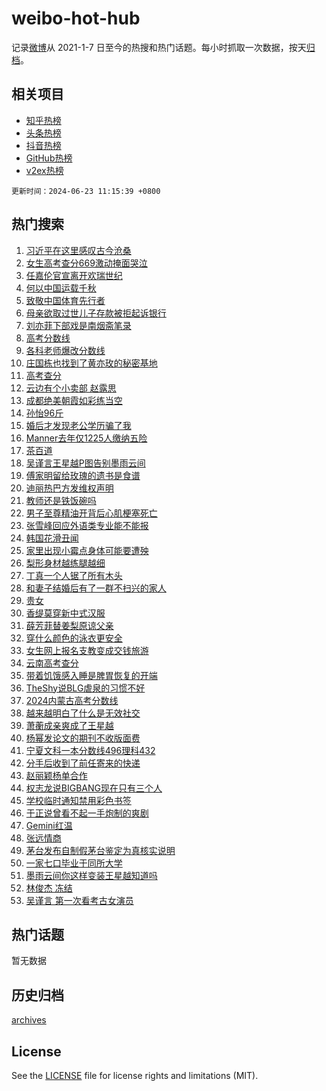 # weibo-hot-hub

记录[微博](https://www.weibo.com)从 2021-1-7 日至今的热搜和热门话题。每小时抓取一次数据，按天[归档](archives)。

## 相关项目

- [知乎热榜](https://github.com/lonnyzhang423/zhihu-hot-hub)
- [头条热榜](https://github.com/lonnyzhang423/toutiao-hot-hub)
- [抖音热榜](https://github.com/lonnyzhang423/douyin-hot-hub)
- [GitHub热榜](https://github.com/lonnyzhang423/github-hot-hub)
- [v2ex热榜](https://github.com/lonnyzhang423/v2ex-hot-hub)


`更新时间：2024-06-23 11:15:39 +0800`

## 热门搜索

1. [习近平在这里感叹古今沧桑](https://m.weibo.cn/search?containerid=100103type%3D1%26t%3D10%26q%3D%23%E4%B9%A0%E8%BF%91%E5%B9%B3%E5%9C%A8%E8%BF%99%E9%87%8C%E6%84%9F%E5%8F%B9%E5%8F%A4%E4%BB%8A%E6%B2%A7%E6%A1%91%23&stream_entry_id=51&isnewpage=1&extparam=seat%3D1%26filter_type%3Drealtimehot%26stream_entry_id%3D51%26pos%3D0%26c_type%3D51%26q%3D%2523%25E4%25B9%25A0%25E8%25BF%2591%25E5%25B9%25B3%25E5%259C%25A8%25E8%25BF%2599%25E9%2587%258C%25E6%2584%259F%25E5%258F%25B9%25E5%258F%25A4%25E4%25BB%258A%25E6%25B2%25A7%25E6%25A1%2591%2523%26cate%3D10103%26dgr%3D0%26display_time%3D1719112538%26pre_seqid%3D171911253866002358692)
1. [女生高考查分669激动掩面哭泣](https://m.weibo.cn/search?containerid=100103type%3D1%26t%3D10%26q%3D%23%E5%A5%B3%E7%94%9F%E9%AB%98%E8%80%83%E6%9F%A5%E5%88%86669%E6%BF%80%E5%8A%A8%E6%8E%A9%E9%9D%A2%E5%93%AD%E6%B3%A3%23&stream_entry_id=31&isnewpage=1&extparam=seat%3D1%26lcate%3D5001%26stream_entry_id%3D31%26q%3D%2523%25E5%25A5%25B3%25E7%2594%259F%25E9%25AB%2598%25E8%2580%2583%25E6%259F%25A5%25E5%2588%2586669%25E6%25BF%2580%25E5%258A%25A8%25E6%258E%25A9%25E9%259D%25A2%25E5%2593%25AD%25E6%25B3%25A3%2523%26dgr%3D0%26band_rank%3D1%26filter_type%3Drealtimehot%26pos%3D0%26c_type%3D31%26flag%3D32768%26cate%3D5001%26realpos%3D1%26display_time%3D1719112538%26pre_seqid%3D171911253866002358692)
1. [任嘉伦官宣离开欢瑞世纪](https://m.weibo.cn/search?containerid=100103type%3D1%26t%3D10%26q%3D%23%E4%BB%BB%E5%98%89%E4%BC%A6%E5%AE%98%E5%AE%A3%E7%A6%BB%E5%BC%80%E6%AC%A2%E7%91%9E%E4%B8%96%E7%BA%AA%23&stream_entry_id=31&isnewpage=1&extparam=seat%3D1%26lcate%3D5001%26stream_entry_id%3D31%26q%3D%2523%25E4%25BB%25BB%25E5%2598%2589%25E4%25BC%25A6%25E5%25AE%2598%25E5%25AE%25A3%25E7%25A6%25BB%25E5%25BC%2580%25E6%25AC%25A2%25E7%2591%259E%25E4%25B8%2596%25E7%25BA%25AA%2523%26dgr%3D0%26band_rank%3D2%26filter_type%3Drealtimehot%26pos%3D1%26c_type%3D31%26flag%3D16%26cate%3D5001%26realpos%3D2%26display_time%3D1719112538%26pre_seqid%3D171911253866002358692)
1. [何以中国运载千秋](https://m.weibo.cn/search?containerid=100103type%3D1%26t%3D10%26q%3D%23%E4%BD%95%E4%BB%A5%E4%B8%AD%E5%9B%BD%E8%BF%90%E8%BD%BD%E5%8D%83%E7%A7%8B%23&stream_entry_id=31&isnewpage=1&extparam=seat%3D1%26lcate%3D5001%26stream_entry_id%3D31%26q%3D%2523%25E4%25BD%2595%25E4%25BB%25A5%25E4%25B8%25AD%25E5%259B%25BD%25E8%25BF%2590%25E8%25BD%25BD%25E5%258D%2583%25E7%25A7%258B%2523%26dgr%3D0%26band_rank%3D3%26filter_type%3Drealtimehot%26pos%3D2%26c_type%3D31%26flag%3D0%26cate%3D5001%26realpos%3D3%26display_time%3D1719112538%26pre_seqid%3D171911253866002358692)
1. [致敬中国体育先行者](https://m.weibo.cn/search?containerid=100103type%3D1%26t%3D10%26q%3D%23%E8%87%B4%E6%95%AC%E4%B8%AD%E5%9B%BD%E4%BD%93%E8%82%B2%E5%85%88%E8%A1%8C%E8%80%85%23&stream_entry_id=31&isnewpage=1&extparam=seat%3D1%26topic_ad%3D1%26lcate%3D5001%26stream_entry_id%3D31%26q%3D%2523%25E8%2587%25B4%25E6%2595%25AC%25E4%25B8%25AD%25E5%259B%25BD%25E4%25BD%2593%25E8%2582%25B2%25E5%2585%2588%25E8%25A1%258C%25E8%2580%2585%2523%26dgr%3D0%26band_rank%3D4%26filter_type%3Drealtimehot%26is_ad_pos%3D1%26adid%3D242898%26c_type%3D31%26cate%3D5001%26pos%3D3%26display_time%3D1719112538%26pre_seqid%3D171911253866002358692)
1. [母亲欲取过世儿子存款被拒起诉银行](https://m.weibo.cn/search?containerid=100103type%3D1%26t%3D10%26q%3D%23%E6%AF%8D%E4%BA%B2%E6%AC%B2%E5%8F%96%E8%BF%87%E4%B8%96%E5%84%BF%E5%AD%90%E5%AD%98%E6%AC%BE%E8%A2%AB%E6%8B%92%E8%B5%B7%E8%AF%89%E9%93%B6%E8%A1%8C%23&stream_entry_id=31&isnewpage=1&extparam=seat%3D1%26lcate%3D5001%26stream_entry_id%3D31%26q%3D%2523%25E6%25AF%258D%25E4%25BA%25B2%25E6%25AC%25B2%25E5%258F%2596%25E8%25BF%2587%25E4%25B8%2596%25E5%2584%25BF%25E5%25AD%2590%25E5%25AD%2598%25E6%25AC%25BE%25E8%25A2%25AB%25E6%258B%2592%25E8%25B5%25B7%25E8%25AF%2589%25E9%2593%25B6%25E8%25A1%258C%2523%26dgr%3D0%26band_rank%3D4%26filter_type%3Drealtimehot%26pos%3D4%26c_type%3D31%26flag%3D2%26cate%3D5001%26realpos%3D4%26display_time%3D1719112538%26pre_seqid%3D171911253866002358692)
1. [刘亦菲下部戏是南烟斋笔录](https://m.weibo.cn/search?containerid=100103type%3D1%26t%3D10%26q%3D%23%E5%88%98%E4%BA%A6%E8%8F%B2%E4%B8%8B%E9%83%A8%E6%88%8F%E6%98%AF%E5%8D%97%E7%83%9F%E6%96%8B%E7%AC%94%E5%BD%95%23&stream_entry_id=31&isnewpage=1&extparam=seat%3D1%26lcate%3D5001%26stream_entry_id%3D31%26q%3D%2523%25E5%2588%2598%25E4%25BA%25A6%25E8%258F%25B2%25E4%25B8%258B%25E9%2583%25A8%25E6%2588%258F%25E6%2598%25AF%25E5%258D%2597%25E7%2583%259F%25E6%2596%258B%25E7%25AC%2594%25E5%25BD%2595%2523%26dgr%3D0%26band_rank%3D5%26filter_type%3Drealtimehot%26pos%3D5%26c_type%3D31%26flag%3D1%26cate%3D5001%26realpos%3D5%26display_time%3D1719112538%26pre_seqid%3D171911253866002358692)
1. [高考分数线](https://m.weibo.cn/search?containerid=100103type%3D1%26t%3D10%26q%3D%E9%AB%98%E8%80%83%E5%88%86%E6%95%B0%E7%BA%BF&stream_entry_id=31&isnewpage=1&extparam=seat%3D1%26lcate%3D5001%26stream_entry_id%3D31%26q%3D%25E9%25AB%2598%25E8%2580%2583%25E5%2588%2586%25E6%2595%25B0%25E7%25BA%25BF%26dgr%3D0%26band_rank%3D6%26filter_type%3Drealtimehot%26pos%3D6%26c_type%3D31%26flag%3D1%26cate%3D5001%26realpos%3D6%26display_time%3D1719112538%26pre_seqid%3D171911253866002358692)
1. [各科老师爆改分数线](https://m.weibo.cn/search?containerid=100103type%3D1%26t%3D10%26q%3D%23%E5%90%84%E7%A7%91%E8%80%81%E5%B8%88%E7%88%86%E6%94%B9%E5%88%86%E6%95%B0%E7%BA%BF%23&stream_entry_id=31&isnewpage=1&extparam=seat%3D1%26topic_ad%3D1%26lcate%3D5001%26stream_entry_id%3D31%26q%3D%2523%25E5%2590%2584%25E7%25A7%2591%25E8%2580%2581%25E5%25B8%2588%25E7%2588%2586%25E6%2594%25B9%25E5%2588%2586%25E6%2595%25B0%25E7%25BA%25BF%2523%26dgr%3D0%26band_rank%3D7%26filter_type%3Drealtimehot%26is_ad_pos%3D1%26adid%3D242901%26c_type%3D31%26cate%3D5001%26pos%3D7%26display_time%3D1719112538%26pre_seqid%3D171911253866002358692)
1. [庄国栋也找到了黄亦玫的秘密基地](https://m.weibo.cn/search?containerid=100103type%3D1%26t%3D10%26q%3D%23%E5%BA%84%E5%9B%BD%E6%A0%8B%E4%B9%9F%E6%89%BE%E5%88%B0%E4%BA%86%E9%BB%84%E4%BA%A6%E7%8E%AB%E7%9A%84%E7%A7%98%E5%AF%86%E5%9F%BA%E5%9C%B0%23&stream_entry_id=31&isnewpage=1&extparam=seat%3D1%26lcate%3D5001%26stream_entry_id%3D31%26q%3D%2523%25E5%25BA%2584%25E5%259B%25BD%25E6%25A0%258B%25E4%25B9%259F%25E6%2589%25BE%25E5%2588%25B0%25E4%25BA%2586%25E9%25BB%2584%25E4%25BA%25A6%25E7%258E%25AB%25E7%259A%2584%25E7%25A7%2598%25E5%25AF%2586%25E5%259F%25BA%25E5%259C%25B0%2523%26dgr%3D0%26band_rank%3D7%26filter_type%3Drealtimehot%26pos%3D8%26c_type%3D31%26flag%3D1%26cate%3D5001%26realpos%3D7%26display_time%3D1719112538%26pre_seqid%3D171911253866002358692)
1. [高考查分](https://m.weibo.cn/search?containerid=100103type%3D1%26t%3D10%26q%3D%E9%AB%98%E8%80%83%E6%9F%A5%E5%88%86&stream_entry_id=31&isnewpage=1&extparam=seat%3D1%26lcate%3D5001%26stream_entry_id%3D31%26q%3D%25E9%25AB%2598%25E8%2580%2583%25E6%259F%25A5%25E5%2588%2586%26dgr%3D0%26band_rank%3D8%26filter_type%3Drealtimehot%26pos%3D9%26c_type%3D31%26flag%3D2%26cate%3D5001%26realpos%3D8%26display_time%3D1719112538%26pre_seqid%3D171911253866002358692)
1. [云边有个小卖部 赵露思](https://m.weibo.cn/search?containerid=100103type%3D1%26t%3D10%26q%3D%E4%BA%91%E8%BE%B9%E6%9C%89%E4%B8%AA%E5%B0%8F%E5%8D%96%E9%83%A8+%E8%B5%B5%E9%9C%B2%E6%80%9D&stream_entry_id=31&isnewpage=1&extparam=seat%3D1%26lcate%3D5001%26stream_entry_id%3D31%26q%3D%25E4%25BA%2591%25E8%25BE%25B9%25E6%259C%2589%25E4%25B8%25AA%25E5%25B0%258F%25E5%258D%2596%25E9%2583%25A8%2520%25E8%25B5%25B5%25E9%259C%25B2%25E6%2580%259D%26dgr%3D0%26band_rank%3D9%26filter_type%3Drealtimehot%26pos%3D10%26c_type%3D31%26flag%3D0%26cate%3D5001%26realpos%3D9%26display_time%3D1719112538%26pre_seqid%3D171911253866002358692)
1. [成都绝美朝霞如彩练当空](https://m.weibo.cn/search?containerid=100103type%3D1%26t%3D10%26q%3D%23%E6%88%90%E9%83%BD%E7%BB%9D%E7%BE%8E%E6%9C%9D%E9%9C%9E%E5%A6%82%E5%BD%A9%E7%BB%83%E5%BD%93%E7%A9%BA%23&stream_entry_id=31&isnewpage=1&extparam=seat%3D1%26lcate%3D5001%26stream_entry_id%3D31%26q%3D%2523%25E6%2588%2590%25E9%2583%25BD%25E7%25BB%259D%25E7%25BE%258E%25E6%259C%259D%25E9%259C%259E%25E5%25A6%2582%25E5%25BD%25A9%25E7%25BB%2583%25E5%25BD%2593%25E7%25A9%25BA%2523%26dgr%3D0%26band_rank%3D10%26filter_type%3Drealtimehot%26pos%3D11%26c_type%3D31%26flag%3D32768%26cate%3D5001%26realpos%3D10%26display_time%3D1719112538%26pre_seqid%3D171911253866002358692)
1. [孙怡96斤](https://m.weibo.cn/search?containerid=100103type%3D1%26t%3D10%26q%3D%E5%AD%99%E6%80%A196%E6%96%A4&stream_entry_id=31&isnewpage=1&extparam=seat%3D1%26lcate%3D5001%26stream_entry_id%3D31%26q%3D%25E5%25AD%2599%25E6%2580%25A196%25E6%2596%25A4%26dgr%3D0%26band_rank%3D11%26filter_type%3Drealtimehot%26pos%3D12%26c_type%3D31%26flag%3D2%26cate%3D5001%26realpos%3D11%26display_time%3D1719112538%26pre_seqid%3D171911253866002358692)
1. [婚后才发现老公学历骗了我](https://m.weibo.cn/search?containerid=100103type%3D1%26t%3D10%26q%3D%23%E5%A9%9A%E5%90%8E%E6%89%8D%E5%8F%91%E7%8E%B0%E8%80%81%E5%85%AC%E5%AD%A6%E5%8E%86%E9%AA%97%E4%BA%86%E6%88%91%23&stream_entry_id=31&isnewpage=1&extparam=seat%3D1%26lcate%3D5001%26stream_entry_id%3D31%26q%3D%2523%25E5%25A9%259A%25E5%2590%258E%25E6%2589%258D%25E5%258F%2591%25E7%258E%25B0%25E8%2580%2581%25E5%2585%25AC%25E5%25AD%25A6%25E5%258E%2586%25E9%25AA%2597%25E4%25BA%2586%25E6%2588%2591%2523%26dgr%3D0%26band_rank%3D12%26filter_type%3Drealtimehot%26pos%3D13%26c_type%3D31%26flag%3D2%26cate%3D5001%26realpos%3D12%26display_time%3D1719112538%26pre_seqid%3D171911253866002358692)
1. [Manner去年仅1225人缴纳五险](https://m.weibo.cn/search?containerid=100103type%3D1%26t%3D10%26q%3D%23Manner%E5%8E%BB%E5%B9%B4%E4%BB%851225%E4%BA%BA%E7%BC%B4%E7%BA%B3%E4%BA%94%E9%99%A9%23&stream_entry_id=31&isnewpage=1&extparam=seat%3D1%26lcate%3D5001%26stream_entry_id%3D31%26q%3D%2523Manner%25E5%258E%25BB%25E5%25B9%25B4%25E4%25BB%25851225%25E4%25BA%25BA%25E7%25BC%25B4%25E7%25BA%25B3%25E4%25BA%2594%25E9%2599%25A9%2523%26dgr%3D0%26band_rank%3D13%26filter_type%3Drealtimehot%26pos%3D14%26c_type%3D31%26flag%3D1%26cate%3D5001%26realpos%3D13%26display_time%3D1719112538%26pre_seqid%3D171911253866002358692)
1. [茶百道](https://m.weibo.cn/search?containerid=100103type%3D1%26t%3D10%26q%3D%23%E8%8C%B6%E7%99%BE%E9%81%93%23&stream_entry_id=31&isnewpage=1&extparam=seat%3D1%26lcate%3D5001%26stream_entry_id%3D31%26q%3D%2523%25E8%258C%25B6%25E7%2599%25BE%25E9%2581%2593%2523%26dgr%3D0%26band_rank%3D14%26filter_type%3Drealtimehot%26pos%3D15%26c_type%3D31%26flag%3D1%26cate%3D5001%26realpos%3D14%26display_time%3D1719112538%26pre_seqid%3D171911253866002358692)
1. [吴谨言王星越P图告别墨雨云间](https://m.weibo.cn/search?containerid=100103type%3D1%26t%3D10%26q%3D%23%E5%90%B4%E8%B0%A8%E8%A8%80%E7%8E%8B%E6%98%9F%E8%B6%8AP%E5%9B%BE%E5%91%8A%E5%88%AB%E5%A2%A8%E9%9B%A8%E4%BA%91%E9%97%B4%23&stream_entry_id=31&isnewpage=1&extparam=seat%3D1%26lcate%3D5001%26stream_entry_id%3D31%26q%3D%2523%25E5%2590%25B4%25E8%25B0%25A8%25E8%25A8%2580%25E7%258E%258B%25E6%2598%259F%25E8%25B6%258AP%25E5%259B%25BE%25E5%2591%258A%25E5%2588%25AB%25E5%25A2%25A8%25E9%259B%25A8%25E4%25BA%2591%25E9%2597%25B4%2523%26dgr%3D0%26band_rank%3D15%26filter_type%3Drealtimehot%26pos%3D16%26c_type%3D31%26flag%3D1%26cate%3D5001%26realpos%3D15%26display_time%3D1719112538%26pre_seqid%3D171911253866002358692)
1. [傅家明留给玫瑰的遗书是食谱](https://m.weibo.cn/search?containerid=100103type%3D1%26t%3D10%26q%3D%E5%82%85%E5%AE%B6%E6%98%8E%E7%95%99%E7%BB%99%E7%8E%AB%E7%91%B0%E7%9A%84%E9%81%97%E4%B9%A6%E6%98%AF%E9%A3%9F%E8%B0%B1&stream_entry_id=31&isnewpage=1&extparam=seat%3D1%26lcate%3D5001%26stream_entry_id%3D31%26q%3D%25E5%2582%2585%25E5%25AE%25B6%25E6%2598%258E%25E7%2595%2599%25E7%25BB%2599%25E7%258E%25AB%25E7%2591%25B0%25E7%259A%2584%25E9%2581%2597%25E4%25B9%25A6%25E6%2598%25AF%25E9%25A3%259F%25E8%25B0%25B1%26dgr%3D0%26band_rank%3D16%26filter_type%3Drealtimehot%26pos%3D17%26c_type%3D31%26flag%3D1%26cate%3D5001%26realpos%3D16%26display_time%3D1719112538%26pre_seqid%3D171911253866002358692)
1. [迪丽热巴方发维权声明](https://m.weibo.cn/search?containerid=100103type%3D1%26t%3D10%26q%3D%23%E8%BF%AA%E4%B8%BD%E7%83%AD%E5%B7%B4%E6%96%B9%E5%8F%91%E7%BB%B4%E6%9D%83%E5%A3%B0%E6%98%8E%23&stream_entry_id=31&isnewpage=1&extparam=seat%3D1%26lcate%3D5001%26stream_entry_id%3D31%26q%3D%2523%25E8%25BF%25AA%25E4%25B8%25BD%25E7%2583%25AD%25E5%25B7%25B4%25E6%2596%25B9%25E5%258F%2591%25E7%25BB%25B4%25E6%259D%2583%25E5%25A3%25B0%25E6%2598%258E%2523%26dgr%3D0%26band_rank%3D17%26filter_type%3Drealtimehot%26pos%3D18%26c_type%3D31%26flag%3D1%26cate%3D5001%26realpos%3D17%26display_time%3D1719112538%26pre_seqid%3D171911253866002358692)
1. [教师还是铁饭碗吗](https://m.weibo.cn/search?containerid=100103type%3D1%26t%3D10%26q%3D%23%E6%95%99%E5%B8%88%E8%BF%98%E6%98%AF%E9%93%81%E9%A5%AD%E7%A2%97%E5%90%97%23&stream_entry_id=31&isnewpage=1&extparam=seat%3D1%26lcate%3D5001%26stream_entry_id%3D31%26q%3D%2523%25E6%2595%2599%25E5%25B8%2588%25E8%25BF%2598%25E6%2598%25AF%25E9%2593%2581%25E9%25A5%25AD%25E7%25A2%2597%25E5%2590%2597%2523%26dgr%3D0%26band_rank%3D18%26filter_type%3Drealtimehot%26pos%3D19%26c_type%3D31%26flag%3D1%26cate%3D5001%26realpos%3D18%26display_time%3D1719112538%26pre_seqid%3D171911253866002358692)
1. [男子至尊精油开背后心肌梗塞死亡](https://m.weibo.cn/search?containerid=100103type%3D1%26t%3D10%26q%3D%23%E7%94%B7%E5%AD%90%E8%87%B3%E5%B0%8A%E7%B2%BE%E6%B2%B9%E5%BC%80%E8%83%8C%E5%90%8E%E5%BF%83%E8%82%8C%E6%A2%97%E5%A1%9E%E6%AD%BB%E4%BA%A1%23&stream_entry_id=31&isnewpage=1&extparam=seat%3D1%26lcate%3D5001%26stream_entry_id%3D31%26q%3D%2523%25E7%2594%25B7%25E5%25AD%2590%25E8%2587%25B3%25E5%25B0%258A%25E7%25B2%25BE%25E6%25B2%25B9%25E5%25BC%2580%25E8%2583%258C%25E5%2590%258E%25E5%25BF%2583%25E8%2582%258C%25E6%25A2%2597%25E5%25A1%259E%25E6%25AD%25BB%25E4%25BA%25A1%2523%26dgr%3D0%26band_rank%3D19%26filter_type%3Drealtimehot%26pos%3D20%26c_type%3D31%26flag%3D0%26cate%3D5001%26realpos%3D19%26display_time%3D1719112538%26pre_seqid%3D171911253866002358692)
1. [张雪峰回应外语类专业能不能报](https://m.weibo.cn/search?containerid=100103type%3D1%26t%3D10%26q%3D%23%E5%BC%A0%E9%9B%AA%E5%B3%B0%E5%9B%9E%E5%BA%94%E5%A4%96%E8%AF%AD%E7%B1%BB%E4%B8%93%E4%B8%9A%E8%83%BD%E4%B8%8D%E8%83%BD%E6%8A%A5%23&stream_entry_id=31&isnewpage=1&extparam=seat%3D1%26lcate%3D5001%26stream_entry_id%3D31%26q%3D%2523%25E5%25BC%25A0%25E9%259B%25AA%25E5%25B3%25B0%25E5%259B%259E%25E5%25BA%2594%25E5%25A4%2596%25E8%25AF%25AD%25E7%25B1%25BB%25E4%25B8%2593%25E4%25B8%259A%25E8%2583%25BD%25E4%25B8%258D%25E8%2583%25BD%25E6%258A%25A5%2523%26dgr%3D0%26band_rank%3D20%26filter_type%3Drealtimehot%26pos%3D21%26c_type%3D31%26flag%3D1%26cate%3D5001%26realpos%3D20%26display_time%3D1719112538%26pre_seqid%3D171911253866002358692)
1. [韩国花滑丑闻](https://m.weibo.cn/search?containerid=100103type%3D1%26t%3D10%26q%3D%23%E9%9F%A9%E5%9B%BD%E8%8A%B1%E6%BB%91%E4%B8%91%E9%97%BB%23&stream_entry_id=31&isnewpage=1&extparam=seat%3D1%26lcate%3D5001%26stream_entry_id%3D31%26q%3D%2523%25E9%259F%25A9%25E5%259B%25BD%25E8%258A%25B1%25E6%25BB%2591%25E4%25B8%2591%25E9%2597%25BB%2523%26dgr%3D0%26band_rank%3D21%26filter_type%3Drealtimehot%26pos%3D22%26c_type%3D31%26flag%3D1%26cate%3D5001%26realpos%3D21%26display_time%3D1719112538%26pre_seqid%3D171911253866002358692)
1. [家里出现小霉点身体可能要遭殃](https://m.weibo.cn/search?containerid=100103type%3D1%26t%3D10%26q%3D%23%E5%AE%B6%E9%87%8C%E5%87%BA%E7%8E%B0%E5%B0%8F%E9%9C%89%E7%82%B9%E8%BA%AB%E4%BD%93%E5%8F%AF%E8%83%BD%E8%A6%81%E9%81%AD%E6%AE%83%23&stream_entry_id=31&isnewpage=1&extparam=seat%3D1%26lcate%3D5001%26stream_entry_id%3D31%26q%3D%2523%25E5%25AE%25B6%25E9%2587%258C%25E5%2587%25BA%25E7%258E%25B0%25E5%25B0%258F%25E9%259C%2589%25E7%2582%25B9%25E8%25BA%25AB%25E4%25BD%2593%25E5%258F%25AF%25E8%2583%25BD%25E8%25A6%2581%25E9%2581%25AD%25E6%25AE%2583%2523%26dgr%3D0%26band_rank%3D22%26filter_type%3Drealtimehot%26pos%3D23%26c_type%3D31%26flag%3D0%26cate%3D5001%26realpos%3D22%26display_time%3D1719112538%26pre_seqid%3D171911253866002358692)
1. [梨形身材越练腿越细](https://m.weibo.cn/search?containerid=100103type%3D1%26t%3D10%26q%3D%E6%A2%A8%E5%BD%A2%E8%BA%AB%E6%9D%90%E8%B6%8A%E7%BB%83%E8%85%BF%E8%B6%8A%E7%BB%86&stream_entry_id=31&isnewpage=1&extparam=seat%3D1%26lcate%3D5001%26stream_entry_id%3D31%26q%3D%25E6%25A2%25A8%25E5%25BD%25A2%25E8%25BA%25AB%25E6%259D%2590%25E8%25B6%258A%25E7%25BB%2583%25E8%2585%25BF%25E8%25B6%258A%25E7%25BB%2586%26dgr%3D0%26band_rank%3D23%26filter_type%3Drealtimehot%26pos%3D24%26c_type%3D31%26flag%3D1%26cate%3D5001%26realpos%3D23%26display_time%3D1719112538%26pre_seqid%3D171911253866002358692)
1. [丁真一个人锯了所有木头](https://m.weibo.cn/search?containerid=100103type%3D1%26t%3D10%26q%3D%23%E4%B8%81%E7%9C%9F%E4%B8%80%E4%B8%AA%E4%BA%BA%E9%94%AF%E4%BA%86%E6%89%80%E6%9C%89%E6%9C%A8%E5%A4%B4%23&stream_entry_id=31&isnewpage=1&extparam=seat%3D1%26lcate%3D5001%26stream_entry_id%3D31%26q%3D%2523%25E4%25B8%2581%25E7%259C%259F%25E4%25B8%2580%25E4%25B8%25AA%25E4%25BA%25BA%25E9%2594%25AF%25E4%25BA%2586%25E6%2589%2580%25E6%259C%2589%25E6%259C%25A8%25E5%25A4%25B4%2523%26dgr%3D0%26band_rank%3D24%26filter_type%3Drealtimehot%26pos%3D25%26c_type%3D31%26flag%3D1%26cate%3D5001%26realpos%3D24%26display_time%3D1719112538%26pre_seqid%3D171911253866002358692)
1. [和妻子结婚后有了一群不扫兴的家人](https://m.weibo.cn/search?containerid=100103type%3D1%26t%3D10%26q%3D%23%E5%92%8C%E5%A6%BB%E5%AD%90%E7%BB%93%E5%A9%9A%E5%90%8E%E6%9C%89%E4%BA%86%E4%B8%80%E7%BE%A4%E4%B8%8D%E6%89%AB%E5%85%B4%E7%9A%84%E5%AE%B6%E4%BA%BA%23&stream_entry_id=31&isnewpage=1&extparam=seat%3D1%26lcate%3D5001%26stream_entry_id%3D31%26q%3D%2523%25E5%2592%258C%25E5%25A6%25BB%25E5%25AD%2590%25E7%25BB%2593%25E5%25A9%259A%25E5%2590%258E%25E6%259C%2589%25E4%25BA%2586%25E4%25B8%2580%25E7%25BE%25A4%25E4%25B8%258D%25E6%2589%25AB%25E5%2585%25B4%25E7%259A%2584%25E5%25AE%25B6%25E4%25BA%25BA%2523%26dgr%3D0%26band_rank%3D25%26filter_type%3Drealtimehot%26pos%3D26%26c_type%3D31%26flag%3D0%26cate%3D5001%26realpos%3D25%26display_time%3D1719112538%26pre_seqid%3D171911253866002358692)
1. [贵女](https://m.weibo.cn/search?containerid=100103type%3D1%26t%3D10%26q%3D%E8%B4%B5%E5%A5%B3&stream_entry_id=31&isnewpage=1&extparam=seat%3D1%26lcate%3D5001%26stream_entry_id%3D31%26q%3D%25E8%25B4%25B5%25E5%25A5%25B3%26dgr%3D0%26band_rank%3D26%26filter_type%3Drealtimehot%26pos%3D27%26c_type%3D31%26flag%3D1%26cate%3D5001%26realpos%3D26%26display_time%3D1719112538%26pre_seqid%3D171911253866002358692)
1. [香缇莫穿新中式汉服](https://m.weibo.cn/search?containerid=100103type%3D1%26t%3D10%26q%3D%23%E9%A6%99%E7%BC%87%E8%8E%AB%E7%A9%BF%E6%96%B0%E4%B8%AD%E5%BC%8F%E6%B1%89%E6%9C%8D%23&stream_entry_id=31&isnewpage=1&extparam=seat%3D1%26lcate%3D5001%26stream_entry_id%3D31%26q%3D%2523%25E9%25A6%2599%25E7%25BC%2587%25E8%258E%25AB%25E7%25A9%25BF%25E6%2596%25B0%25E4%25B8%25AD%25E5%25BC%258F%25E6%25B1%2589%25E6%259C%258D%2523%26dgr%3D0%26band_rank%3D27%26filter_type%3Drealtimehot%26pos%3D28%26c_type%3D31%26flag%3D1%26cate%3D5001%26realpos%3D27%26display_time%3D1719112538%26pre_seqid%3D171911253866002358692)
1. [薛芳菲替姜梨原谅父亲](https://m.weibo.cn/search?containerid=100103type%3D1%26t%3D10%26q%3D%23%E8%96%9B%E8%8A%B3%E8%8F%B2%E6%9B%BF%E5%A7%9C%E6%A2%A8%E5%8E%9F%E8%B0%85%E7%88%B6%E4%BA%B2%23&stream_entry_id=31&isnewpage=1&extparam=seat%3D1%26lcate%3D5001%26stream_entry_id%3D31%26q%3D%2523%25E8%2596%259B%25E8%258A%25B3%25E8%258F%25B2%25E6%259B%25BF%25E5%25A7%259C%25E6%25A2%25A8%25E5%258E%259F%25E8%25B0%2585%25E7%2588%25B6%25E4%25BA%25B2%2523%26dgr%3D0%26band_rank%3D28%26filter_type%3Drealtimehot%26pos%3D29%26c_type%3D31%26flag%3D1%26cate%3D5001%26realpos%3D28%26display_time%3D1719112538%26pre_seqid%3D171911253866002358692)
1. [穿什么颜色的泳衣更安全](https://m.weibo.cn/search?containerid=100103type%3D1%26t%3D10%26q%3D%23%E7%A9%BF%E4%BB%80%E4%B9%88%E9%A2%9C%E8%89%B2%E7%9A%84%E6%B3%B3%E8%A1%A3%E6%9B%B4%E5%AE%89%E5%85%A8%23&stream_entry_id=31&isnewpage=1&extparam=seat%3D1%26lcate%3D5001%26stream_entry_id%3D31%26q%3D%2523%25E7%25A9%25BF%25E4%25BB%2580%25E4%25B9%2588%25E9%25A2%259C%25E8%2589%25B2%25E7%259A%2584%25E6%25B3%25B3%25E8%25A1%25A3%25E6%259B%25B4%25E5%25AE%2589%25E5%2585%25A8%2523%26dgr%3D0%26band_rank%3D29%26filter_type%3Drealtimehot%26pos%3D30%26c_type%3D31%26flag%3D0%26cate%3D5001%26realpos%3D29%26display_time%3D1719112538%26pre_seqid%3D171911253866002358692)
1. [女生网上报名支教变成交钱旅游](https://m.weibo.cn/search?containerid=100103type%3D1%26t%3D10%26q%3D%23%E5%A5%B3%E7%94%9F%E7%BD%91%E4%B8%8A%E6%8A%A5%E5%90%8D%E6%94%AF%E6%95%99%E5%8F%98%E6%88%90%E4%BA%A4%E9%92%B1%E6%97%85%E6%B8%B8%23&stream_entry_id=31&isnewpage=1&extparam=seat%3D1%26lcate%3D5001%26stream_entry_id%3D31%26q%3D%2523%25E5%25A5%25B3%25E7%2594%259F%25E7%25BD%2591%25E4%25B8%258A%25E6%258A%25A5%25E5%2590%258D%25E6%2594%25AF%25E6%2595%2599%25E5%258F%2598%25E6%2588%2590%25E4%25BA%25A4%25E9%2592%25B1%25E6%2597%2585%25E6%25B8%25B8%2523%26dgr%3D0%26band_rank%3D30%26filter_type%3Drealtimehot%26pos%3D31%26c_type%3D31%26flag%3D0%26cate%3D5001%26realpos%3D30%26display_time%3D1719112538%26pre_seqid%3D171911253866002358692)
1. [云南高考查分](https://m.weibo.cn/search?containerid=100103type%3D1%26t%3D10%26q%3D%E4%BA%91%E5%8D%97%E9%AB%98%E8%80%83%E6%9F%A5%E5%88%86&stream_entry_id=31&isnewpage=1&extparam=seat%3D1%26lcate%3D5001%26stream_entry_id%3D31%26q%3D%25E4%25BA%2591%25E5%258D%2597%25E9%25AB%2598%25E8%2580%2583%25E6%259F%25A5%25E5%2588%2586%26dgr%3D0%26band_rank%3D31%26filter_type%3Drealtimehot%26pos%3D32%26c_type%3D31%26flag%3D1%26cate%3D5001%26realpos%3D31%26display_time%3D1719112538%26pre_seqid%3D171911253866002358692)
1. [带着饥饿感入睡是脾胃恢复的开端](https://m.weibo.cn/search?containerid=100103type%3D1%26t%3D10%26q%3D%23%E5%B8%A6%E7%9D%80%E9%A5%A5%E9%A5%BF%E6%84%9F%E5%85%A5%E7%9D%A1%E6%98%AF%E8%84%BE%E8%83%83%E6%81%A2%E5%A4%8D%E7%9A%84%E5%BC%80%E7%AB%AF%23&stream_entry_id=31&isnewpage=1&extparam=seat%3D1%26lcate%3D5001%26stream_entry_id%3D31%26q%3D%2523%25E5%25B8%25A6%25E7%259D%2580%25E9%25A5%25A5%25E9%25A5%25BF%25E6%2584%259F%25E5%2585%25A5%25E7%259D%25A1%25E6%2598%25AF%25E8%2584%25BE%25E8%2583%2583%25E6%2581%25A2%25E5%25A4%258D%25E7%259A%2584%25E5%25BC%2580%25E7%25AB%25AF%2523%26dgr%3D0%26band_rank%3D32%26filter_type%3Drealtimehot%26pos%3D33%26c_type%3D31%26flag%3D0%26cate%3D5001%26realpos%3D32%26display_time%3D1719112538%26pre_seqid%3D171911253866002358692)
1. [TheShy说BLG虐泉的习惯不好](https://m.weibo.cn/search?containerid=100103type%3D1%26t%3D10%26q%3D%23TheShy%E8%AF%B4BLG%E8%99%90%E6%B3%89%E7%9A%84%E4%B9%A0%E6%83%AF%E4%B8%8D%E5%A5%BD%23&stream_entry_id=31&isnewpage=1&extparam=seat%3D1%26lcate%3D5001%26stream_entry_id%3D31%26q%3D%2523TheShy%25E8%25AF%25B4BLG%25E8%2599%2590%25E6%25B3%2589%25E7%259A%2584%25E4%25B9%25A0%25E6%2583%25AF%25E4%25B8%258D%25E5%25A5%25BD%2523%26dgr%3D0%26band_rank%3D33%26filter_type%3Drealtimehot%26pos%3D34%26c_type%3D31%26flag%3D1%26cate%3D5001%26realpos%3D33%26display_time%3D1719112538%26pre_seqid%3D171911253866002358692)
1. [2024内蒙古高考分数线](https://m.weibo.cn/search?containerid=100103type%3D1%26t%3D10%26q%3D%232024%E5%86%85%E8%92%99%E5%8F%A4%E9%AB%98%E8%80%83%E5%88%86%E6%95%B0%E7%BA%BF%23&stream_entry_id=31&isnewpage=1&extparam=seat%3D1%26lcate%3D5001%26stream_entry_id%3D31%26q%3D%25232024%25E5%2586%2585%25E8%2592%2599%25E5%258F%25A4%25E9%25AB%2598%25E8%2580%2583%25E5%2588%2586%25E6%2595%25B0%25E7%25BA%25BF%2523%26dgr%3D0%26band_rank%3D34%26filter_type%3Drealtimehot%26pos%3D35%26c_type%3D31%26flag%3D1%26cate%3D5001%26realpos%3D34%26display_time%3D1719112538%26pre_seqid%3D171911253866002358692)
1. [越来越明白了什么是无效社交](https://m.weibo.cn/search?containerid=100103type%3D1%26t%3D10%26q%3D%23%E8%B6%8A%E6%9D%A5%E8%B6%8A%E6%98%8E%E7%99%BD%E4%BA%86%E4%BB%80%E4%B9%88%E6%98%AF%E6%97%A0%E6%95%88%E7%A4%BE%E4%BA%A4%23&stream_entry_id=31&isnewpage=1&extparam=seat%3D1%26lcate%3D5001%26stream_entry_id%3D31%26q%3D%2523%25E8%25B6%258A%25E6%259D%25A5%25E8%25B6%258A%25E6%2598%258E%25E7%2599%25BD%25E4%25BA%2586%25E4%25BB%2580%25E4%25B9%2588%25E6%2598%25AF%25E6%2597%25A0%25E6%2595%2588%25E7%25A4%25BE%25E4%25BA%25A4%2523%26dgr%3D0%26band_rank%3D35%26filter_type%3Drealtimehot%26pos%3D36%26c_type%3D31%26flag%3D1%26cate%3D5001%26realpos%3D35%26display_time%3D1719112538%26pre_seqid%3D171911253866002358692)
1. [萧蘅成亲爽成了王星越](https://m.weibo.cn/search?containerid=100103type%3D1%26t%3D10%26q%3D%23%E8%90%A7%E8%98%85%E6%88%90%E4%BA%B2%E7%88%BD%E6%88%90%E4%BA%86%E7%8E%8B%E6%98%9F%E8%B6%8A%23&stream_entry_id=31&isnewpage=1&extparam=seat%3D1%26lcate%3D5001%26stream_entry_id%3D31%26q%3D%2523%25E8%2590%25A7%25E8%2598%2585%25E6%2588%2590%25E4%25BA%25B2%25E7%2588%25BD%25E6%2588%2590%25E4%25BA%2586%25E7%258E%258B%25E6%2598%259F%25E8%25B6%258A%2523%26dgr%3D0%26band_rank%3D36%26filter_type%3Drealtimehot%26pos%3D37%26c_type%3D31%26flag%3D0%26cate%3D5001%26realpos%3D36%26display_time%3D1719112538%26pre_seqid%3D171911253866002358692)
1. [杨幂发论文的期刊不收版面费](https://m.weibo.cn/search?containerid=100103type%3D1%26t%3D10%26q%3D%23%E6%9D%A8%E5%B9%82%E5%8F%91%E8%AE%BA%E6%96%87%E7%9A%84%E6%9C%9F%E5%88%8A%E4%B8%8D%E6%94%B6%E7%89%88%E9%9D%A2%E8%B4%B9%23&stream_entry_id=31&isnewpage=1&extparam=seat%3D1%26lcate%3D5001%26stream_entry_id%3D31%26q%3D%2523%25E6%259D%25A8%25E5%25B9%2582%25E5%258F%2591%25E8%25AE%25BA%25E6%2596%2587%25E7%259A%2584%25E6%259C%259F%25E5%2588%258A%25E4%25B8%258D%25E6%2594%25B6%25E7%2589%2588%25E9%259D%25A2%25E8%25B4%25B9%2523%26dgr%3D0%26band_rank%3D37%26filter_type%3Drealtimehot%26pos%3D38%26c_type%3D31%26flag%3D0%26cate%3D5001%26realpos%3D37%26display_time%3D1719112538%26pre_seqid%3D171911253866002358692)
1. [宁夏文科一本分数线496理科432](https://m.weibo.cn/search?containerid=100103type%3D1%26t%3D10%26q%3D%23%E5%AE%81%E5%A4%8F%E6%96%87%E7%A7%91%E4%B8%80%E6%9C%AC%E5%88%86%E6%95%B0%E7%BA%BF496%E7%90%86%E7%A7%91432%23&stream_entry_id=31&isnewpage=1&extparam=seat%3D1%26lcate%3D5001%26stream_entry_id%3D31%26q%3D%2523%25E5%25AE%2581%25E5%25A4%258F%25E6%2596%2587%25E7%25A7%2591%25E4%25B8%2580%25E6%259C%25AC%25E5%2588%2586%25E6%2595%25B0%25E7%25BA%25BF496%25E7%2590%2586%25E7%25A7%2591432%2523%26dgr%3D0%26band_rank%3D38%26filter_type%3Drealtimehot%26pos%3D39%26c_type%3D31%26flag%3D1%26cate%3D5001%26realpos%3D38%26display_time%3D1719112538%26pre_seqid%3D171911253866002358692)
1. [分手后收到了前任寄来的快递](https://m.weibo.cn/search?containerid=100103type%3D1%26t%3D10%26q%3D%E5%88%86%E6%89%8B%E5%90%8E%E6%94%B6%E5%88%B0%E4%BA%86%E5%89%8D%E4%BB%BB%E5%AF%84%E6%9D%A5%E7%9A%84%E5%BF%AB%E9%80%92&stream_entry_id=31&isnewpage=1&extparam=seat%3D1%26lcate%3D5001%26stream_entry_id%3D31%26q%3D%25E5%2588%2586%25E6%2589%258B%25E5%2590%258E%25E6%2594%25B6%25E5%2588%25B0%25E4%25BA%2586%25E5%2589%258D%25E4%25BB%25BB%25E5%25AF%2584%25E6%259D%25A5%25E7%259A%2584%25E5%25BF%25AB%25E9%2580%2592%26dgr%3D0%26band_rank%3D39%26filter_type%3Drealtimehot%26pos%3D40%26c_type%3D31%26flag%3D1%26cate%3D5001%26realpos%3D39%26display_time%3D1719112538%26pre_seqid%3D171911253866002358692)
1. [赵丽颖杨单合作](https://m.weibo.cn/search?containerid=100103type%3D1%26t%3D10%26q%3D%23%E8%B5%B5%E4%B8%BD%E9%A2%96%E6%9D%A8%E5%8D%95%E5%90%88%E4%BD%9C%23&stream_entry_id=31&isnewpage=1&extparam=seat%3D1%26lcate%3D5001%26stream_entry_id%3D31%26q%3D%2523%25E8%25B5%25B5%25E4%25B8%25BD%25E9%25A2%2596%25E6%259D%25A8%25E5%258D%2595%25E5%2590%2588%25E4%25BD%259C%2523%26dgr%3D0%26band_rank%3D40%26filter_type%3Drealtimehot%26pos%3D41%26c_type%3D31%26flag%3D1%26cate%3D5001%26realpos%3D40%26display_time%3D1719112538%26pre_seqid%3D171911253866002358692)
1. [权志龙说BIGBANG现在只有三个人](https://m.weibo.cn/search?containerid=100103type%3D1%26t%3D10%26q%3D%23%E6%9D%83%E5%BF%97%E9%BE%99%E8%AF%B4BIGBANG%E7%8E%B0%E5%9C%A8%E5%8F%AA%E6%9C%89%E4%B8%89%E4%B8%AA%E4%BA%BA%23&stream_entry_id=31&isnewpage=1&extparam=seat%3D1%26lcate%3D5001%26stream_entry_id%3D31%26q%3D%2523%25E6%259D%2583%25E5%25BF%2597%25E9%25BE%2599%25E8%25AF%25B4BIGBANG%25E7%258E%25B0%25E5%259C%25A8%25E5%258F%25AA%25E6%259C%2589%25E4%25B8%2589%25E4%25B8%25AA%25E4%25BA%25BA%2523%26dgr%3D0%26band_rank%3D41%26filter_type%3Drealtimehot%26pos%3D42%26c_type%3D31%26flag%3D0%26cate%3D5001%26realpos%3D41%26display_time%3D1719112538%26pre_seqid%3D171911253866002358692)
1. [学校临时通知禁用彩色书签](https://m.weibo.cn/search?containerid=100103type%3D1%26t%3D10%26q%3D%23%E5%AD%A6%E6%A0%A1%E4%B8%B4%E6%97%B6%E9%80%9A%E7%9F%A5%E7%A6%81%E7%94%A8%E5%BD%A9%E8%89%B2%E4%B9%A6%E7%AD%BE%23&stream_entry_id=31&isnewpage=1&extparam=seat%3D1%26lcate%3D5001%26stream_entry_id%3D31%26q%3D%2523%25E5%25AD%25A6%25E6%25A0%25A1%25E4%25B8%25B4%25E6%2597%25B6%25E9%2580%259A%25E7%259F%25A5%25E7%25A6%2581%25E7%2594%25A8%25E5%25BD%25A9%25E8%2589%25B2%25E4%25B9%25A6%25E7%25AD%25BE%2523%26dgr%3D0%26band_rank%3D42%26filter_type%3Drealtimehot%26pos%3D43%26c_type%3D31%26flag%3D0%26cate%3D5001%26realpos%3D42%26display_time%3D1719112538%26pre_seqid%3D171911253866002358692)
1. [于正说曾看不起一手炮制的爽剧](https://m.weibo.cn/search?containerid=100103type%3D1%26t%3D10%26q%3D%23%E4%BA%8E%E6%AD%A3%E8%AF%B4%E6%9B%BE%E7%9C%8B%E4%B8%8D%E8%B5%B7%E4%B8%80%E6%89%8B%E7%82%AE%E5%88%B6%E7%9A%84%E7%88%BD%E5%89%A7%23&stream_entry_id=31&isnewpage=1&extparam=seat%3D1%26lcate%3D5001%26stream_entry_id%3D31%26q%3D%2523%25E4%25BA%258E%25E6%25AD%25A3%25E8%25AF%25B4%25E6%259B%25BE%25E7%259C%258B%25E4%25B8%258D%25E8%25B5%25B7%25E4%25B8%2580%25E6%2589%258B%25E7%2582%25AE%25E5%2588%25B6%25E7%259A%2584%25E7%2588%25BD%25E5%2589%25A7%2523%26dgr%3D0%26band_rank%3D43%26filter_type%3Drealtimehot%26pos%3D44%26c_type%3D31%26flag%3D0%26cate%3D5001%26realpos%3D43%26display_time%3D1719112538%26pre_seqid%3D171911253866002358692)
1. [Gemini红温](https://m.weibo.cn/search?containerid=100103type%3D1%26t%3D10%26q%3D%23Gemini%E7%BA%A2%E6%B8%A9%23&stream_entry_id=31&isnewpage=1&extparam=seat%3D1%26lcate%3D5001%26stream_entry_id%3D31%26q%3D%2523Gemini%25E7%25BA%25A2%25E6%25B8%25A9%2523%26dgr%3D0%26band_rank%3D44%26filter_type%3Drealtimehot%26pos%3D45%26c_type%3D31%26flag%3D0%26cate%3D5001%26realpos%3D44%26display_time%3D1719112538%26pre_seqid%3D171911253866002358692)
1. [张远情商](https://m.weibo.cn/search?containerid=100103type%3D1%26t%3D10%26q%3D%E5%BC%A0%E8%BF%9C%E6%83%85%E5%95%86&stream_entry_id=31&isnewpage=1&extparam=seat%3D1%26lcate%3D5001%26stream_entry_id%3D31%26q%3D%25E5%25BC%25A0%25E8%25BF%259C%25E6%2583%2585%25E5%2595%2586%26dgr%3D0%26band_rank%3D45%26filter_type%3Drealtimehot%26pos%3D46%26c_type%3D31%26flag%3D0%26cate%3D5001%26realpos%3D45%26display_time%3D1719112538%26pre_seqid%3D171911253866002358692)
1. [茅台发布自制假茅台鉴定为真核实说明](https://m.weibo.cn/search?containerid=100103type%3D1%26t%3D10%26q%3D%23%E8%8C%85%E5%8F%B0%E5%8F%91%E5%B8%83%E8%87%AA%E5%88%B6%E5%81%87%E8%8C%85%E5%8F%B0%E9%89%B4%E5%AE%9A%E4%B8%BA%E7%9C%9F%E6%A0%B8%E5%AE%9E%E8%AF%B4%E6%98%8E%23&stream_entry_id=31&isnewpage=1&extparam=seat%3D1%26lcate%3D5001%26stream_entry_id%3D31%26q%3D%2523%25E8%258C%2585%25E5%258F%25B0%25E5%258F%2591%25E5%25B8%2583%25E8%2587%25AA%25E5%2588%25B6%25E5%2581%2587%25E8%258C%2585%25E5%258F%25B0%25E9%2589%25B4%25E5%25AE%259A%25E4%25B8%25BA%25E7%259C%259F%25E6%25A0%25B8%25E5%25AE%259E%25E8%25AF%25B4%25E6%2598%258E%2523%26dgr%3D0%26band_rank%3D46%26filter_type%3Drealtimehot%26pos%3D47%26c_type%3D31%26flag%3D0%26cate%3D5001%26realpos%3D46%26display_time%3D1719112538%26pre_seqid%3D171911253866002358692)
1. [一家七口毕业于同所大学](https://m.weibo.cn/search?containerid=100103type%3D1%26t%3D10%26q%3D%23%E4%B8%80%E5%AE%B6%E4%B8%83%E5%8F%A3%E6%AF%95%E4%B8%9A%E4%BA%8E%E5%90%8C%E6%89%80%E5%A4%A7%E5%AD%A6%23&stream_entry_id=31&isnewpage=1&extparam=seat%3D1%26lcate%3D5001%26stream_entry_id%3D31%26q%3D%2523%25E4%25B8%2580%25E5%25AE%25B6%25E4%25B8%2583%25E5%258F%25A3%25E6%25AF%2595%25E4%25B8%259A%25E4%25BA%258E%25E5%2590%258C%25E6%2589%2580%25E5%25A4%25A7%25E5%25AD%25A6%2523%26dgr%3D0%26band_rank%3D47%26filter_type%3Drealtimehot%26pos%3D48%26c_type%3D31%26flag%3D0%26cate%3D5001%26realpos%3D47%26display_time%3D1719112538%26pre_seqid%3D171911253866002358692)
1. [墨雨云间你这样变装王星越知道吗](https://m.weibo.cn/search?containerid=100103type%3D1%26t%3D10%26q%3D%23%E5%A2%A8%E9%9B%A8%E4%BA%91%E9%97%B4%E4%BD%A0%E8%BF%99%E6%A0%B7%E5%8F%98%E8%A3%85%E7%8E%8B%E6%98%9F%E8%B6%8A%E7%9F%A5%E9%81%93%E5%90%97%23&stream_entry_id=31&isnewpage=1&extparam=seat%3D1%26lcate%3D5001%26stream_entry_id%3D31%26q%3D%2523%25E5%25A2%25A8%25E9%259B%25A8%25E4%25BA%2591%25E9%2597%25B4%25E4%25BD%25A0%25E8%25BF%2599%25E6%25A0%25B7%25E5%258F%2598%25E8%25A3%2585%25E7%258E%258B%25E6%2598%259F%25E8%25B6%258A%25E7%259F%25A5%25E9%2581%2593%25E5%2590%2597%2523%26dgr%3D0%26band_rank%3D48%26filter_type%3Drealtimehot%26pos%3D49%26c_type%3D31%26flag%3D1%26cate%3D5001%26realpos%3D48%26display_time%3D1719112538%26pre_seqid%3D171911253866002358692)
1. [林俊杰 冻结](https://m.weibo.cn/search?containerid=100103type%3D1%26t%3D10%26q%3D%E6%9E%97%E4%BF%8A%E6%9D%B0+%E5%86%BB%E7%BB%93&stream_entry_id=31&isnewpage=1&extparam=seat%3D1%26lcate%3D5001%26stream_entry_id%3D31%26q%3D%25E6%259E%2597%25E4%25BF%258A%25E6%259D%25B0%2520%25E5%2586%25BB%25E7%25BB%2593%26dgr%3D0%26band_rank%3D49%26filter_type%3Drealtimehot%26pos%3D50%26c_type%3D31%26flag%3D0%26cate%3D5001%26realpos%3D49%26display_time%3D1719112538%26pre_seqid%3D171911253866002358692)
1. [吴谨言 第一次看考古女演员](https://m.weibo.cn/search?containerid=100103type%3D1%26t%3D10%26q%3D%E5%90%B4%E8%B0%A8%E8%A8%80+%E7%AC%AC%E4%B8%80%E6%AC%A1%E7%9C%8B%E8%80%83%E5%8F%A4%E5%A5%B3%E6%BC%94%E5%91%98&stream_entry_id=31&isnewpage=1&extparam=seat%3D1%26lcate%3D5001%26stream_entry_id%3D31%26q%3D%25E5%2590%25B4%25E8%25B0%25A8%25E8%25A8%2580%2520%25E7%25AC%25AC%25E4%25B8%2580%25E6%25AC%25A1%25E7%259C%258B%25E8%2580%2583%25E5%258F%25A4%25E5%25A5%25B3%25E6%25BC%2594%25E5%2591%2598%26dgr%3D0%26band_rank%3D50%26filter_type%3Drealtimehot%26pos%3D51%26c_type%3D31%26flag%3D0%26cate%3D5001%26realpos%3D50%26display_time%3D1719112538%26pre_seqid%3D171911253866002358692)

## 热门话题

暂无数据

## 历史归档

[archives](archives)

## License

See the [LICENSE](LICENSE) file for license rights and limitations (MIT).
